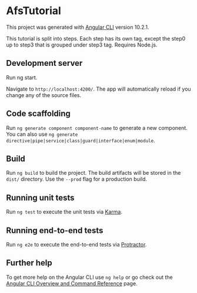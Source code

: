 # AfsTutorial

This project was generated with [Angular CLI](https://github.com/angular/angular-cli) version 10.2.1.

This tutorial is split into steps.
Each step has its own tag, except the step0 up to step3 that is grouped under step3 tag.
Requires Node.js.



## Development server

Run ng start.

Navigate to `http://localhost:4200/`. 
The app will automatically reload if you change any of the source files.



## Code scaffolding

Run `ng generate component component-name` to generate a new component. You can also use `ng generate directive|pipe|service|class|guard|interface|enum|module`.



## Build

Run `ng build` to build the project. The build artifacts will be stored in the `dist/` directory. Use the `--prod` flag for a production build.



## Running unit tests

Run `ng test` to execute the unit tests via [Karma](https://karma-runner.github.io).



## Running end-to-end tests

Run `ng e2e` to execute the end-to-end tests via [Protractor](http://www.protractortest.org/).



## Further help

To get more help on the Angular CLI use `ng help` or go check out the [Angular CLI Overview and Command Reference](https://angular.io/cli) page.
